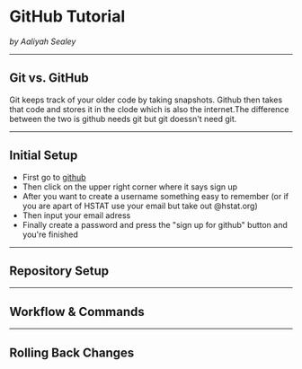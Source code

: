 # GitHub Tutorial

_by Aaliyah Sealey_

---
## Git vs. GitHub
Git keeps track of your older code by taking snapshots. Github then takes that code and stores it in the clode which is also the internet.The difference between the two is github needs git but git doessn't need git.


---
## Initial Setup
* First go to [github](https://github.com/)
* Then click on the upper right corner where it says sign up
* After you want to create a username something easy to remember (or if you are apart of HSTAT use your email but take out @hstat.org)
* Then input your email adress
* Finally create a password and press the "sign up for github" button and you're finished


---
## Repository Setup



---
## Workflow & Commands



---
## Rolling Back Changes